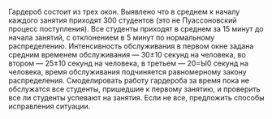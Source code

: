 Гардероб состоит из трех окон. Выявлено что в среднем к началу каждого занятия приходят 300 студентов (это не Пуассоновский процесс поступления). Все студенты приходят в среднем за 15 минут до начала занятий, с отклонением в 5 минут по нормальному распределению.
Интенсивность обслуживания в первом окне задана средним временем обслуживания — 30±10 секунд на человека, во втором — 25±10 секунд на человека, в третьем — 20=Ы0 секунд на человека, время обслуживания подчиняется равномерному закону распределения.
Смоделировать работу гардероба за время пока не обслужатся все студенты, пришедшие к первому занятию, и проверить все ли студенты успевают на занятия. Если не все, предложить способы исправления ситуации.
